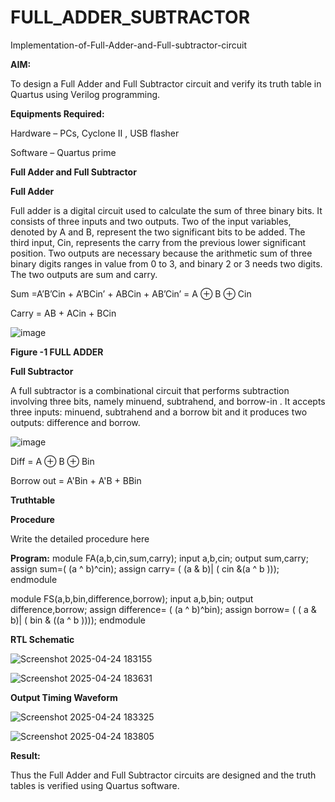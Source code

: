 # FULL_ADDER_SUBTRACTOR

Implementation-of-Full-Adder-and-Full-subtractor-circuit

**AIM:**

To design a Full Adder and Full Subtractor circuit and verify its truth table in Quartus using Verilog programming.

**Equipments Required:**

Hardware – PCs, Cyclone II , USB flasher

Software – Quartus prime

**Full Adder and Full Subtractor**

**Full Adder**

Full adder is a digital circuit used to calculate the sum of three binary bits. It consists of three inputs and two outputs. Two of the input variables, denoted by A and B, represent the two significant bits to be added. The third input, Cin, represents the carry from the previous lower significant position. Two outputs are necessary because the arithmetic sum of three binary digits ranges in value from 0 to 3, and binary 2 or 3 needs two digits. The two outputs are sum and carry.

Sum =A’B’Cin + A’BCin’ + ABCin + AB’Cin’ = A ⊕ B ⊕ Cin 

Carry = AB + ACin + BCin

![image](https://github.com/naavaneetha/FULL_ADDER_SUBTRACTOR/assets/154305477/0f30ba51-5ffb-4198-845f-18e054f675e7)

**Figure -1 FULL ADDER**

**Full Subtractor**

A full subtractor is a combinational circuit that performs subtraction involving three bits, namely minuend, subtrahend, and borrow-in . It accepts three inputs: minuend, subtrahend and a borrow bit and it produces two outputs: difference and borrow.

![image](https://github.com/naavaneetha/FULL_ADDER_SUBTRACTOR/assets/154305477/02b24f51-ab51-4304-9ad6-7b81ffc1ead5)

Diff = A ⊕ B ⊕ Bin 

Borrow out = A'Bin + A'B + BBin

**Truthtable**

**Procedure**

Write the detailed procedure here

**Program:**
module FA(a,b,cin,sum,carry);
input a,b,cin;
output sum,carry;
assign sum=( (a ^ b)^cin);
assign carry= ( (a & b)| ( cin &(a ^ b )));
endmodule


module FS(a,b,bin,difference,borrow);
input a,b,bin;
output difference,borrow;
assign difference= ( (a ^ b)^bin);
assign borrow= ( ( a & b)| ( bin & ((a ^ b ))));
endmodule


**RTL Schematic**


![Screenshot 2025-04-24 183155](https://github.com/user-attachments/assets/dfae29dd-9bab-48c4-aa88-67f08f9aa95c)


![Screenshot 2025-04-24 183631](https://github.com/user-attachments/assets/72076c65-2bd2-4596-b752-8766bc79ae41)



**Output Timing Waveform**



![Screenshot 2025-04-24 183325](https://github.com/user-attachments/assets/c22d69d6-96b0-47e6-99ae-2df9091f85f6)








![Screenshot 2025-04-24 183805](https://github.com/user-attachments/assets/d5a75274-ea5c-47d1-981d-46df36b4ca03)


**Result:**

Thus the Full Adder and Full Subtractor circuits are designed and the truth tables is verified using Quartus software.



